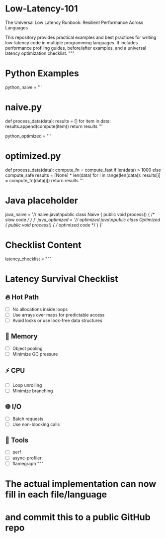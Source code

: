 # Low-Latency-101
The Universal Low Latency Runbook: Resilient Performance Across Languages

This repository provides practical examples and best practices for writing low-latency code in multiple programming languages.
It includes performance profiling guides, before/after examples, and a universal latency optimization checklist.
"""

# Python Examples
python_naive = '''
# naive.py
def process_data(data):
    results = []
    for item in data:
        results.append(compute(item))
    return results
'''

python_optimized = '''
# optimized.py
def process_data(data):
    compute_fn = compute_fast if len(data) > 1000 else compute_safe
    results = [None] * len(data)
    for i in range(len(data)):
        results[i] = compute_fn(data[i])
    return results
'''

# Java placeholder
java_naive = '// naive.java\npublic class Naive { public void process() { /* slow code */ } }'
java_optimized = '// optimized.java\npublic class Optimized { public void process() { /* optimized code */ } }'

# Checklist Content
latency_checklist = """
# Latency Survival Checklist

## 🔥 Hot Path
- [ ] No allocations inside loops
- [ ] Use arrays over maps for predictable access
- [ ] Avoid locks or use lock-free data structures

## 🧠 Memory
- [ ] Object pooling
- [ ] Minimize GC pressure

## ⚡ CPU
- [ ] Loop unrolling
- [ ] Minimize branching

## 🌐 I/O
- [ ] Batch requests
- [ ] Use non-blocking calls

## 🧰 Tools
- [ ] perf
- [ ] async-profiler
- [ ] flamegraph
"""

# The actual implementation can now fill in each file/language
# and commit this to a public GitHub repo
